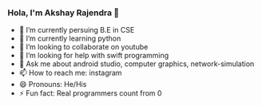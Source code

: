 ### Hola, I'm Akshay Rajendra 👋

- 🔭 I’m currently persuing B.E in CSE 
- 🌱 I’m currently learning python
- 👯 I’m looking to collaborate on youtube
- 🤔 I’m looking for help with swift programming
- 💬 Ask me about android studio, computer graphics, network-simulation
- 📫 How to reach me: instagram
- 😄 Pronouns: He/His
- ⚡ Fun fact: Real programmers count from 0

